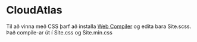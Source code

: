 # CloudAtlas

Til að vinna með CSS þarf að installa [Web Compiler](https://marketplace.visualstudio.com/items?itemName=MadsKristensen.WebCompiler) og edita bara Site.scss. Það compile-ar út í Site.css og Site.min.css
